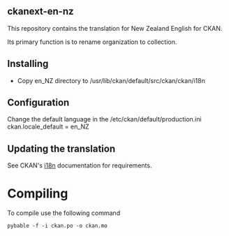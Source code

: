 ## ckanext-en-nz
This repository contains the translation for New Zealand English for CKAN. 

Its primary function is to rename organization to collection.

## Installing
* Copy en_NZ directory to /usr/lib/ckan/default/src/ckan/ckan/i18n

## Configuration
Change the default language in the /etc/ckan/default/production.ini
ckan.locale_default = en_NZ

## Updating the translation
See CKAN's [i18n](http://docs.ckan.org/en/ckan-2.6.1/contributing/i18n.html) documentation for requirements.

# Compiling
To compile use the following command

```
pybable -f -i ckan.po -o ckan.mo
```
